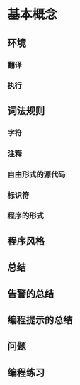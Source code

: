 # 基本概念

## 环境
### 翻译
### 执行

## 词法规则
### 字符
### 注释
### 自由形式的源代码
### 标识符
### 程序的形式

## 程序风格

## 总结
## 告警的总结
## 编程提示的总结
## 问题
## 编程练习